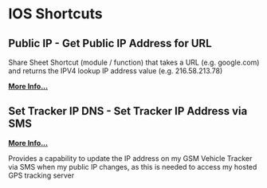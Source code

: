 # IOS Shortcuts
## Public IP - Get Public IP Address for URL

Share Sheet Shortcut (module / function) that takes a URL (e.g. google.com) and returns the IPV4 lookup IP address value (e.g. 216.58.213.78)

**[More Info...](https://github.com/sebrighte/IOS_Shortcuts/tree/main/PublicIP)**

## Set Tracker IP DNS - Set Tracker IP Address via SMS

**[More Info...](https://github.com/sebrighte/IOS_Shortcuts/tree/main/TrackerIP)**

Provides a capability to update the IP address on my GSM Vehicle Tracker via SMS when my public IP changes, as this is needed to access my hosted GPS tracking server



